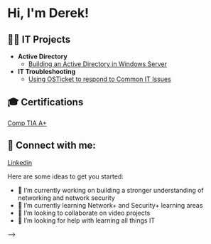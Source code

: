 <h1>Hi, I'm Derek! <br/></h1>

<h2>👨‍💻 IT Projects </h2>

- <b>Active Directory</b>
  - [Building an Active Directory in Windows Server](https://github.com/D-Megenbir/ActiveDirectoryLab)
- <b>IT Troubleshooting</b>
  - [Using OSTicket to respond to Common IT Issues](https://github.com/D-Megenbir/ActiveDirectoryLab)

<h2> 🎓  Certifications </h2>

<a href="https://www.linkedin.com/in/derekmegenbir/](https://www.credly.com/badges/ca574fa8-980a-44c6-8901-b31dbb076f21/public_url" />Comp TIA A+ </a>

<h2> 🤳 Connect with me:</h2>

<a href="https://www.linkedin.com/in/derekmegenbir/" />Linkedin </a>



Here are some ideas to get you started:

- 🔭 I’m currently working on building a stronger understanding of networking and network security
- 🌱 I’m currently learning Network+ and Security+ learning areas
- 👯 I’m looking to collaborate on video projects
- 🤔 I’m looking for help with learning all things IT

-->
